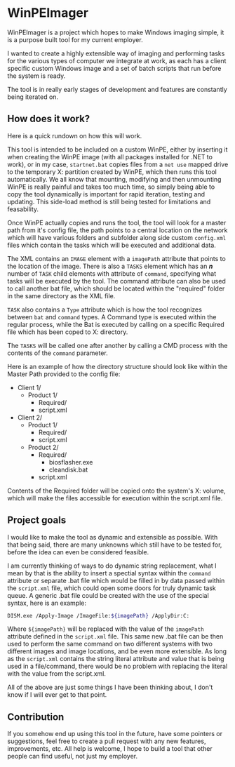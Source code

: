 # WinPEImager
WinPEImager is a project which hopes to make Windows imaging simple, it is a purpose built tool for my current employer. 

I wanted to create a highly extensible way of imaging and performing tasks for the various types of computer we integrate at work, as each has a client specific custom Windows image and a set of batch scripts that run before the system is ready.

The tool is in really early stages of development and features are constantly being iterated on.

## How does it work?


Here is a quick rundown on how this will work.

This tool is intended to be included on a custom WinPE, either by inserting it when creating the WinPE image (with all packages installed for .NET to work), or in my case, `startnet.bat`  copies files from a `net use` mapped drive to the temporary X: partition created by WinPE, which then runs this tool automatically. We all know that mounting, modifying and then unmounting WinPE is really painful and takes too much time, so simply being able to copy the tool dynamically is important for rapid iteration, testing and updating. This side-load method is still being tested for limitations and feasability.

Once WinPE actually copies and runs the tool, the tool will look for a master path from it's config file, the path points to a central location on the network which will have various folders and subfolder along side custom `config.xml` files which contain the tasks which will be executed and additional data.

The XML contains an `IMAGE` element with a `imagePath` attribute that points to the location of the image. There is also a `TASKS` element which has an ***n*** number of `TASK` child elements with attribute of `command`, specifying what tasks will be executed by the tool. The command attribute can also be used to call another bat file, which should be located within the "required" folder in the same directory as the XML file.

`TASK` also contains a `Type` attribute which is how the tool recognizes between `bat` and `command` types. A Command type is executed within the regular process, while the Bat is executed by calling on a specific Required file which has been coped to X: directory.

The `TASKS` will be called one after another by calling a CMD process with the contents of the `command` parameter.

Here is an example of how the directory structure should look like within the Master Path provided to the config file:
* Client 1/
	* Product 1/
		* Required/
		* script.xml
* Client 2/
	* Product 1/
		* Required/
		* script.xml
	* Product 2/
		* Required/
			* biosflasher.exe
			* cleandisk.bat
		* script.xml

Contents of the Required folder will be copied onto the system's X: volume, which will make the files accessible for execution within the script.xml file.

## Project goals

I would like to make the tool as dynamic and extensible as possible. With that being said, there are many unknowns which still have to be tested for, before the idea can even be considered feasible. 

I am currently thinking of ways to do dynamic string replacement, what I mean by that is the ability to insert a spectial syntax within the `command` attribute or separate .bat file which would be filled in by data passed within the `script.xml` file, which could open some doors for truly dynamic task queue. A generic .bat file could be created with the use of the special syntax, here is an example: 
```bash
DISM.exe /Apply-Image /ImageFile:${imagePath} /ApplyDir:C:
```
Where `${imagePath}` will be replaced with the value of the `imagePath` attribute defined in the `script.xml` file. This same new .bat file can be then used to perform the same command on two different systems with two different images and image locations, and be even more extensible. As long as the `script.xml` contains the string literal attribute and value that is being used in a file/command, there would be no problem with replacing the literal with the value from the script.xml. 

All of the above are just some things I have been thinking about, I don't know if I will ever get to that point.

## Contribution
If you somehow end up using this tool in the future, have some pointers or suggestions, feel free to create a pull request with any new features, improvements, etc. All help is welcome, I hope to build a tool that other people can find useful, not just my employer.



